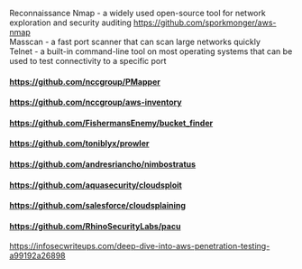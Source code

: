 Reconnaissance
Nmap - a widely used open-source tool for network exploration and security auditing https://github.com/sporkmonger/aws-nmap<br>
Masscan - a fast port scanner that can scan large networks quickly <br>
Telnet - a built-in command-line tool on most operating systems that can be used to test connectivity to a specific port <br>

#### https://github.com/nccgroup/PMapper
#### https://github.com/nccgroup/aws-inventory
#### https://github.com/FishermansEnemy/bucket_finder 
#### https://github.com/toniblyx/prowler
#### https://github.com/andresriancho/nimbostratus
#### https://github.com/aquasecurity/cloudsploit
#### https://github.com/salesforce/cloudsplaining
#### https://github.com/RhinoSecurityLabs/pacu
https://infosecwriteups.com/deep-dive-into-aws-penetration-testing-a99192a26898

